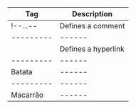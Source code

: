 Tag       | Description
--------- | ------
!--...--  | Defines a comment
--------- | ------
 <A>      | Defines a hyperlink
--------- | ------
Batata    | ------
--------- | ------
Macarrão  | ------
